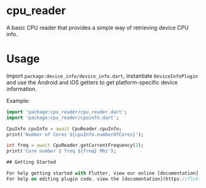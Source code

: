 # cpu_reader

A basic CPU reader that provides a simple way of retrieving device CPU info.

# Usage

Import `package:device_info/device_info.dart`, instantiate `DeviceInfoPlugin`
and use the Android and iOS getters to get platform-specific device
information.

Example:

```dart
import 'package:cpu_reader/cpu_reader.dart';
import 'package:cpu_reader/cpuinfo.dart';

CpuInfo cpuInfo = await CpuReader.cpuInfo;
print('Number of Cores ${cpuInfo.numberOfCores}');

int freq = await CpuReader.getCurrentFrequency(2);
print('Core number 2 freq ${freq} Mhz');

## Getting Started

For help getting started with Flutter, view our online [documentation] (https://flutter.dev/)
For help on editing plugin code, view the [documentation](https://flutter.dev/docs/development/packages-and-plugins/using-packages#edit-code)
